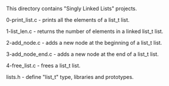 This directory contains "Singly Linked Lists" projects.  

0-print_list.c - prints all the elements of a list_t list.  

1-list_len.c - returns the number of elements in a linked list_t list.  

2-add_node.c - adds a new node at the beginning of a list_t list.  

3-add_node_end.c - adds a new node at the end of a list_t list.  

4-free_list.c - frees a list_t list.  

lists.h - define "list_t" type, libraries and prototypes.

